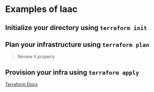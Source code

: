 # Examples of Iaac

## Initialize your directory using `terraform init`
## Plan your infrastructure using `terraform plan`
> Review it properly
## Provision your infra using  `terraform apply`

[Terraform Docs](https://developer.hashicorp.com/terraform/docs)
